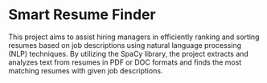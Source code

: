 # Smart Resume Finder
This project aims to assist hiring managers in efficiently ranking and sorting resumes based on job descriptions using natural language processing (NLP) techniques. By utilizing the SpaCy library, the project extracts and analyzes text from resumes in PDF or DOC formats and finds the most matching resumes with given job descriptions.
